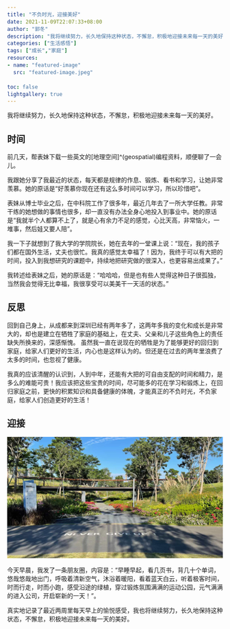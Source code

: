 ```yaml
---
title: "不负时光，迎接美好"
date: 2021-11-09T22:07:33+08:00
author: "郭冬"
description: "我将继续努力，长久地保持这种状态，不懈怠，积极地迎接未来每一天的美好。"
categories: ["生活感悟"]
tags: ["成长","家庭"]
resources:
- name: "featured-image"
  src: "featured-image.jpeg"

toc: false
lightgallery: true
---
```


我将继续努力，长久地保持这种状态，不懈怠，积极地迎接未来每一天的美好。

<!--more-->

## 时间

前几天，帮表妹下载一些英文的[地理空间]^(geospatial)编程资料，顺便聊了一会儿。

我跟她分享了我最近的状态，每天都是规律的作息、锻炼、看书和学习，让她非常羡慕。她的原话是“好羡慕你现在还有这么多时间可以学习，所以珍惜吧”。

表妹从博士毕业之后，在中科院工作了很多年，最近几年去了一所大学任教。非常干练的她想做的事情也很多，却一直没有办法全身心地投入到事业中。她的原话是“我就半个人都算不上了，就是心有余力不足的感觉，心比天高，非常恼火，一堆事，然后娃又要人陪”。

我一下子就想到了我大学的学院院长，她在去年的一堂课上说：“现在，我的孩子们都在国外生活，丈夫也很忙。我真的感觉太幸福了！因为，我终于可以有大把的时间，投入到我想研究的课题中，持续地把研究做的很深入，也更容易出成果了。”

我转述给表妹之后，她的原话是：“哈哈哈，但是也有些人觉得这种日子很孤独，当然我会觉得无比幸福，我很享受可以美美干一天活的状态。”

## 反思

回到自己身上，从成都来到深圳已经有两年多了，这两年多我的变化和成长是非常大的，却也是建立在牺牲了家庭的基础上，在丈夫、父亲和儿子这些角色上的责任缺失所换来的，深感惭愧。
虽然我一直在说现在的牺牲是为了能够更好的回归到家庭，给家人们更好的生活，内心也是这样认为的。但还是在过去的两年里浪费了太多的时间，也忽视了健康。

我真的应该清醒的认识到，人到中年，还能有大把的可自由支配的时间和精力，是多么的难能可贵！我应该把这些宝贵的时间，尽可能多的花在学习和锻炼上，在回归家庭之前，更快的积累知识和具备健康的体魄，才能真正的不负时光，不负家庭，给家人们创造更好的生活！

## 迎接

![sports_park](sports_park.jpeg)

今天早晨，我发了一条朋友圈，内容是：“早睡早起，看几页书，背几十个单词，悠哉悠哉地出门，呼吸着清新空气，沐浴着暖阳，看着蓝天白云，听着极客时间，时而行走，时而小跑，感受沿途的绿植，穿过锻炼氛围满满的运动公园，元气满满的进入公司，开启崭新的一天！”。

真实地记录了最近两周里每天早上的愉悦感受，我也将继续努力，长久地保持这种状态，不懈怠，积极地迎接未来每一天的美好。
